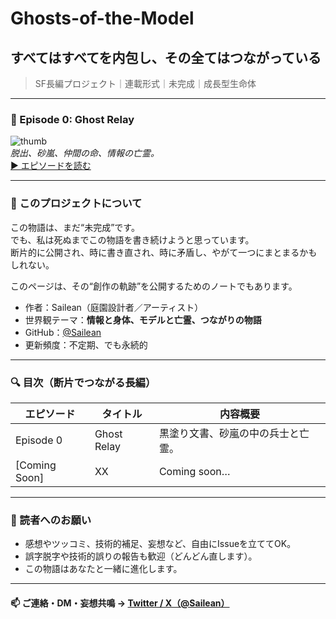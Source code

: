# Ghosts-of-the-Model  
## すべてはすべてを内包し、その全てはつながっている  

> SF長編プロジェクト｜連載形式｜未完成｜成長型生命体  

---

### 🔸 Episode 0: Ghost Relay  
![thumb](./visual/episode0_cover.jpg)  
_脱出、砂嵐、仲間の命、情報の亡霊。_  
[▶ エピソードを読む](./episodes/episode0.md)

---

### 🔹 このプロジェクトについて  

この物語は、まだ“未完成”です。  
でも、私は死ぬまでこの物語を書き続けようと思っています。  
断片的に公開され、時に書き直され、時に矛盾し、やがて一つにまとまるかもしれない。

このページは、その“創作の軌跡”を公開するためのノートでもあります。

- 作者：Sailean（庭園設計者／アーティスト）  
- 世界観テーマ：**情報と身体、モデルと亡霊、つながりの物語**  
- GitHub：[@Sailean](https://github.com/Sailean)  
- 更新頻度：不定期、でも永続的

---

### 🔍 目次（断片でつながる長編）

| エピソード | タイトル | 内容概要 |
|---|---|---|
| Episode 0 | Ghost Relay | 黒塗り文書、砂嵐の中の兵士と亡霊。|
| [Coming Soon] | XX | Coming soon… |

---

### 🧠 読者へのお願い

- 感想やツッコミ、技術的補足、妄想など、自由にIssueを立ててOK。
- 誤字脱字や技術的誤りの報告も歓迎（どんどん直します）。
- この物語はあなたと一緒に進化します。

---

#### 📫 ご連絡・DM・妄想共鳴 → [Twitter / X（@Sailean）](#)


